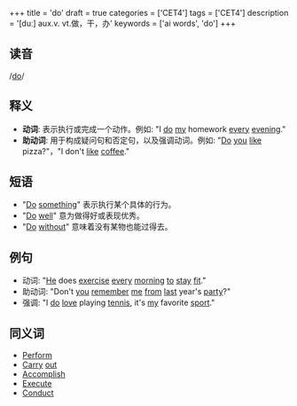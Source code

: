 +++
title = 'do'
draft = true
categories = ['CET4']
tags = ['CET4']
description = '[duː] aux.v. vt.做，干，办'
keywords = ['ai words', 'do']
+++

## 读音
/[do](/post/do/)/

## 释义
- **动词**: 表示执行或完成一个动作。例如: "I [do](/post/do/) [my](/post/my/) homework [every](/post/every/) [evening](/post/evening/)."  
- **助动词**: 用于构成疑问句和否定句，以及强调动词。例如: "[Do](/post/do/) [you](/post/you/) [like](/post/like/) pizza?"，"I don't [like](/post/like/) [coffee](/post/coffee/)."

## 短语
- "[Do](/post/do/) [something](/post/something/)" 表示执行某个具体的行为。
- "[Do](/post/do/) [well](/post/well/)" 意为做得好或表现优秀。
- "[Do](/post/do/) [without](/post/without/)" 意味着没有某物也能过得去。

## 例句
- 动词: "[He](/post/he/) does [exercise](/post/exercise/) [every](/post/every/) [morning](/post/morning/) [to](/post/to/) [stay](/post/stay/) [fit](/post/fit/)."
- 助动词: "Don't [you](/post/you/) [remember](/post/remember/) [me](/post/me/) [from](/post/from/) [last](/post/last/) year's [party](/post/party/)?"
- 强调: "I [do](/post/do/) [love](/post/love/) playing [tennis](/post/tennis/), it's [my](/post/my/) favorite [sport](/post/sport/)."

## 同义词
- [Perform](/post/perform/)
- [Carry](/post/carry/) [out](/post/out/)
- [Accomplish](/post/accomplish/)
- [Execute](/post/execute/)
- [Conduct](/post/conduct/)
